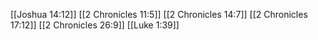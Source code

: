 [[Joshua 14:12]]
[[2 Chronicles 11:5]]
[[2 Chronicles 14:7]]
[[2 Chronicles 17:12]]
[[2 Chronicles 26:9]]
[[Luke 1:39]]
